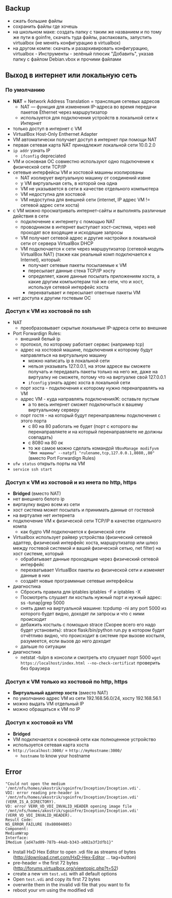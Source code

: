 ## Backup
   + сжать большие файлы
   + сохранить файлы где хочешь
   + на школьном маке: создать папку с таким же названием и по тому же пути в goinfre, скачать туда файлы, распаковать, запустить virtualbox (не менять конфигурацию в virtualbox)
   + на другом компе: скачать и разархивировать конфигурацию, virtualbox - Инструменты - зелёный плюсик "Добавить", указав папку с файлом Debian.vbox и прочими файлами

## Выход в интернет или локальную сеть  

### По умолчанию 
* **NAT** = Network Address Translation = трансляция сетевых адресов
  + NAT — функция для изменения IP-адреса во время передачи пакетов Ethernet через маршрутизатор
  + используется для подключения устройств в локальной сети к Интернет
* только доступ в интернет с VM
* VirtualBox Host-Only Enthernet Adapter
* VM автоматически получает доступ в интернет при помощи NAT
* первая сетевая карта NAT принадлежит локальной сети 10.0.2.0
* `ip addr` узнать IP
  + `ifconfig` depreciated 
* VM и основная ОС совместно используют одно подключение к физической сети TCP/IP
* сетевые интерфейсы VM и хостовой машины изолированы
  + NAT изолирует виртуальную машину от соединений извне
  + у VM виртуальная сеть, в которой она одна
  + VM не указывается в сети в качестве отдельного компьютера
  + VM недоступна для хостовой
  + VM недоступна для внешней сети (internet, IP адрес VM != сетевой адрес сети хоста)
* с VM можно просматривать интернет-сайты и выполнять различные действия в сети
  + подключение к интернету с помощью NAT
  + проводником в интернет выступает хост-система, через неё проходят все входящие и исходящие запросы
  + VM получает сетевой адрес и другие настройки в локальной сети от сервера VirtualBox DHCP 
  + VM подключается к сети через маршрутизатор (сетевой модуль VirtualBox NAT) (также как реальный комп подключается к Internet), который:
    - получает cетевые пакеты посылаемые к VM 
    - пересылает данные стека TCP/IP хосту
    - определяет, какие данные посылать приложениям хоста, а какие другим компьютерам той же сети, что и хост, используя сетевой интерфейс хоста
    - перехватывает и пересылает ответные пакеты VM
* нет доступа к другим гостевым ОС

### Доступ к VM из хостовой по ssh
* NAT
  + преобразовывает скрытые локальные IP-адреса сети во внешние
* Port Forwardign Rules:
  + внешний белый ip
  + протокол, по которому работает сервис (например tcp)
  + адрес на хостовой машине, подключения к которому будут направляться на виртуальную машину
    - можно написать ip в локальной сети
    - нельзя указывать 127.0.0.1, на этом адресе вы сможете получать и передавать пакеты только на него же, даже на виртуалку не сможете, потому что на виртуалке свой 127.0.0.1
    - `ifconfig` узнать адрес хоста в локальной сети
  + порт хоста - подключения к которому нужно перенаправлять на VM
  + адрес VM - куда направлять подключенияЖ: оставьте пустым
    - а то весь интернет сможет подключиться к вашему виртуальному серверу 
  + порт гостя - на который будут перенаправлены подключения с этого порта
    - с 80 на 80 работать не будет (порт с которого вы перенаправляете и на который перенаправляете не должны совпадать)
    - с 8080 на 80 ок
    - то же самое можно сделать командой `VBoxManage modifyvm "Имя машины" --natpf1 "rulename,tcp,127.0.0.1,8080,,80"` (вместо Port Forwardign Rules)
* `ufw status` открыть порты на VM
* `service ssh start`

### Доступ к VM из хостовой и из инета по http, https
* **Bridged** (вместо NAT)
* нет внешнего белого ip
* виртаулку видно всем из сети
* хост система может посылать и принимать данные от гостевой
* на виртуалке нет интернета
* подключение VM к физической сети TCP/IP в качестве отдельного компа
  + как будто VM подключается к физической сети
* Virtualbox использует райвер устройства (физический сетевой адаптер, физический интерфейс хоста, маршрутизатор или шлюз между гостевой системой и вашей физической сетью, net filter) на хост системе, который
  + обрабатывает данные проходящие через физический сетевой интерфейс
  + перехватывает VirtualBox пакеты из физической сети и изменяет данные в них
  + создаёт новые программные сетевые интерфейсы
* диагностика
  + Сбросить правила для iptables iptables -F и iptables -X
  + Посмотреть слушает ли костыль нужный порт и нужный адрес: ss -tunap|grep 5000
  + снять дамп на виртуальной машине: tcpdump -ni any port 5000 из которого будет видно, доходят ли запросы и что с ними происходит
  + дебажить костыль с помощью strace (Скорее всего его надо будет установить): strace flask/bin/python run.py в котором будет отчётливо видно, что происходит в системе при вызове костыля, разумеется, если вызов до него доходит
  + дальше по ситуации
* диагностика
  + netstat -tulpn в консоли и смотреть кто слушает порт 5000
`wget https://localhost/index.html --no-check-certificat` проверить без браузера

### Доступ к VM только из хостовой по http, https
* **Виртуальный адаптер хоста** (вместо NAT)
* по умолчанию адрес VM из сети 192.168.56.0/24, хосту 192.168.56.1
* можно выдать VM отдельный IP
* можно обращаться к VM по IP

### Доступ к хостовой из VM
* **Bridged**
* VM подключается к основной сети как полноценное устройство
* используется сетевая карта хоста
* `http://localhost:3000/` = `http://myHostname:3000/`
  + `hostname` to know your hostname

## Error
```
"Could not open the medium '/mnt/nfs/homes/akostrik/sgoinfre/Inception/Inception.vdi'.
VDI: error reading pre-header in '/mnt/nfs/homes/akostrik/sgoinfre/Inception/Inception.vdi' (VERR_IS_A_DIRECTORY).
VD: error VERR_VD_VDI_INVALID_HEADER opening image file '/mnt/nfs/homes/akostrik/sgoinfre/Inception/Inception.vdi' (VERR_VD_VDI_INVALID_HEADER).
Result Code: 
NS_ERROR_FAILURE (0x80004005)
Component: 
MediumWrap
Interface: 
IMedium {ad47ad09-787b-44ab-b343-a082a3f2dfb1}" 
```
* Install HxD Hex Editor to open .vdi file as streams of bytes (http://download.cnet.com/HxD-Hex-Editor ... tag=button)
* pre-header = the first 72 bytes (http://forums.virtualbox.org/viewtopic.php?t=52)
* create a new vm `test.vdi` with all default options
* Open `test.vdi` and copy its first 72 bytes
* overwrite them in the invalid vdi file that you want to fix
* reboot your vm using the modified vdi
